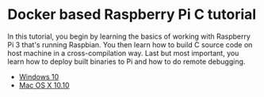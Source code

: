 
# Docker based Raspberry Pi C tutorial

In this tutorial, you begin by learning the basics of working with Raspberry Pi 3 that's running Raspbian. You then learn how to build C source code on host machine in a cross-compilation way. Last but most important, you learn how to deploy built binaries to Pi and how to do remote debugging. 

- [Windows 10](doc/windows-10.md)
- [Mac OS X 10.10](doc/mac-os-x-10.10.md)
